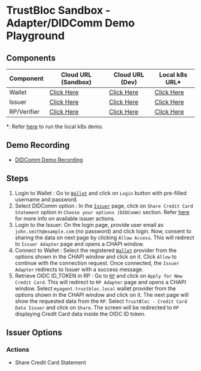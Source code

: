 # TrustBloc Sandbox - Adapter/DIDComm Demo Playground

## Components
| Component   | Cloud URL (Sandbox)                                       | Cloud URL (Dev)                                       | Local k8s URL*                                   |
|-------------|-----------------------------------------------------------|-------------------------------------------------------|--------------------------------------------------|
| Wallet      | [Click Here](https://agent.sandbox.trustbloc.dev)         | [Click Here](https://agent-ui.dev.trustbloc.dev)      | [Click Here](https://wallet.local.trustbloc.dev) |
| Issuer      | [Click Here](https://demo-issuer.sandbox.trustbloc.dev)   | [Click Here](https://demo-issuer.dev.trustbloc.dev)   | [Click Here](https://demo-issuer.local.trustbloc.dev) |
| RP/Verifier | [Click Here](https://demo-verifier.sandbox.trustbloc.dev) | [Click Here](https://demo-verifier.dev.trustbloc.dev) | [Click Here](https://demo-rp.local.trustbloc.dev)     |

*: Refer [here](./../../README.md#deployment) to run the local k8s demo.

## Demo Recording
- [DIDComm Demo Recording](https://www.youtube.com/watch?v=yDCIGiNeFrI&feature=youtu.be) 

## Steps
1. Login to Wallet : Go to [`Wallet`](#components) and click on `Login` button with pre-filled username and password. 
2. Select DIDComm option : In the [`Issuer`](#components) page, click on `Share Credit Card Statement` option in `Choose your options (DIDComm)` 
section. Refer [here](#issuer-options) for more info on available issuer actions.
3. Login to the Issuer: On the login page, provide user email as `john.smith@example.com` (no password) and click login. Now, consent to sharing the 
data on next page by clicking `Allow Access`. This will redirect to `Issuer Adapter` page and opens a CHAPI window.
4. Connect to Wallet : Select the registered [`Wallet`](#components) provider from the options shown in the CHAPI window and click on it. Click `Allow` to continue with the 
connection request. Once connected, the `Issuer Adapter` redirects to Issuer with a success message.
5. Retrieve OIDC ID_TOKEN in RP : Go to [`RP`](#components) and click on `Apply for New Credit Card`. This will redirect to `RP Adapter` page and 
opens a CHAPI window. Select `myagent.trustbloc.local` wallet provider from the options shown in the CHAPI window and click on it. The next page will 
show the requested data from the `RP`. Select `TrustBloc - Credit Card Data Issuer` and click on `Share`. The screen will be redirected to `RP` displaying 
Credit Card data inside the OIDC ID token.  

## Issuer Options
### Actions
- Share Credit Card Statement
